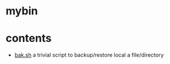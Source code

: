 # mybin

# contents
- [bak.sh](./bak.sh)   a trivial script to backup/restore local a file/directory 
